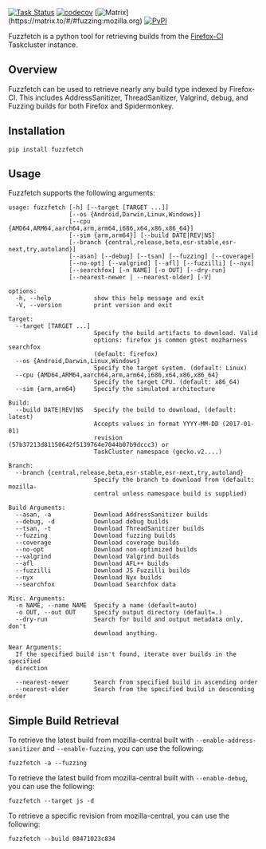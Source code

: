 [![Task Status](https://community-tc.services.mozilla.com/api/github/v1/repository/MozillaSecurity/fuzzfetch/master/badge.svg)](https://community-tc.services.mozilla.com/api/github/v1/repository/MozillaSecurity/fuzzfetch/master/latest)
[![codecov](https://codecov.io/gh/MozillaSecurity/fuzzfetch/branch/master/graph/badge.svg)](https://codecov.io/gh/MozillaSecurity/fuzzfetch)
[![Matrix](https://img.shields.io/badge/dynamic/json?color=green&label=chat&query=%24.chunk[%3F(%40.canonical_alias%3D%3D%22%23fuzzing%3Amozilla.org%22)].num_joined_members&suffix=%20users&url=https%3A%2F%2Fmozilla.modular.im%2F_matrix%2Fclient%2Fr0%2FpublicRooms&style=flat&logo=matrix)](https://matrix.to/#/#fuzzing:mozilla.org)
[![PyPI](https://img.shields.io/pypi/v/fuzzfetch)](https://pypi.org/project/fuzzfetch)

Fuzzfetch is a python tool for retrieving builds from the [Firefox-CI](https://firefox-ci-tc.services.mozilla.com/) Taskcluster instance.

Overview
--------

Fuzzfetch can be used to retrieve nearly any build type indexed by Firefox-CI.  This includes AddressSanitizer, ThreadSanitizer, Valgrind, debug, and Fuzzing builds for both Firefox and Spidermonkey.

Installation
------------
```
pip install fuzzfetch
```

Usage
-----
Fuzzfetch supports the following arguments:

```
usage: fuzzfetch [-h] [--target [TARGET ...]]
                 [--os {Android,Darwin,Linux,Windows}]
                 [--cpu {AMD64,ARM64,aarch64,arm,arm64,i686,x64,x86,x86_64}]
                 [--sim {arm,arm64}] [--build DATE|REV|NS]
                 [--branch {central,release,beta,esr-stable,esr-next,try,autoland}]
                 [--asan] [--debug] [--tsan] [--fuzzing] [--coverage]
                 [--no-opt] [--valgrind] [--afl] [--fuzzilli] [--nyx]
                 [--searchfox] [-n NAME] [-o OUT] [--dry-run]
                 [--nearest-newer | --nearest-older] [-V]

options:
  -h, --help            show this help message and exit
  -V, --version         print version and exit

Target:
  --target [TARGET ...]
                        Specify the build artifacts to download. Valid
                        options: firefox js common gtest mozharness searchfox
                        (default: firefox)
  --os {Android,Darwin,Linux,Windows}
                        Specify the target system. (default: Linux)
  --cpu {AMD64,ARM64,aarch64,arm,arm64,i686,x64,x86,x86_64}
                        Specify the target CPU. (default: x86_64)
  --sim {arm,arm64}     Specify the simulated architecture

Build:
  --build DATE|REV|NS   Specify the build to download, (default: latest)
                        Accepts values in format YYYY-MM-DD (2017-01-01)
                        revision (57b37213d81150642f5139764e7044b07b9dccc3) or
                        TaskCluster namespace (gecko.v2....)

Branch:
  --branch {central,release,beta,esr-stable,esr-next,try,autoland}
                        Specify the branch to download from (default: mozilla-
                        central unless namespace build is supplied)

Build Arguments:
  --asan, -a            Download AddressSanitizer builds
  --debug, -d           Download debug builds
  --tsan, -t            Download ThreadSanitizer builds
  --fuzzing             Download fuzzing builds
  --coverage            Download coverage builds
  --no-opt              Download non-optimized builds
  --valgrind            Download Valgrind builds
  --afl                 Download AFL++ builds
  --fuzzilli            Download JS Fuzzilli builds
  --nyx                 Download Nyx builds
  --searchfox           Download Searchfox data

Misc. Arguments:
  -n NAME, --name NAME  Specify a name (default=auto)
  -o OUT, --out OUT     Specify output directory (default=.)
  --dry-run             Search for build and output metadata only, don't
                        download anything.

Near Arguments:
  If the specified build isn't found, iterate over builds in the specified
  direction

  --nearest-newer       Search from specified build in ascending order
  --nearest-older       Search from the specified build in descending order
```

Simple Build Retrieval
----------------------
To retrieve the latest build from mozilla-central built with `--enable-address-sanitizer` and `--enable-fuzzing`, you can use the following:
```
fuzzfetch -a --fuzzing
```

To retrieve the latest build from mozilla-central built with `--enable-debug`, you can use the following:
```
fuzzfetch --target js -d
```

To retrieve a specific revision from mozilla-central, you can use the following:
```
fuzzfetch --build 08471023c834
```
